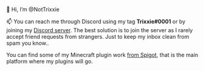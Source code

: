 👋 Hi, I’m @NotTrixxie

📫 You can reach me through Discord using my tag **Trixxie#0001** or by joining my [Discord server](https://discord.gg/46x3XN3zDF). The best solution is to join the server as I rarely accept friend requests from strangers. Just to keep my inbox clean from spam you know..

You can find some of my Minecraft plugin work [from Spigot](https://www.spigotmc.org/resources/authors/trixxie.285911/), that is the main platform where my plugins will go.
